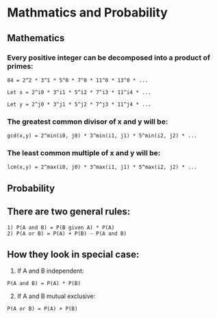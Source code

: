 # Mathmatics and Probability

## Mathematics

### Every positive integer can be decomposed into a product of primes:
```
84 = 2^2 * 3^1 * 5^0 * 7^0 * 11^0 * 13^0 * ...

Let x = 2^i0 * 3^i1 * 5^i2 * 7^i3 * 11^i4 * ...
 
Let y = 2^j0 * 3^j1 * 5^j2 * 7^j3 * 11^j4 * ...
```

### The greatest common divisor of x and y will be:

```
gcd(x,y) = 2^min(i0, j0) * 3^min(i1, j1) * 5^min(i2, j2) * ...
```

### The least common multiple of x and y will be:

```
lcm(x,y) = 2^max(i0, j0) * 3^max(i1, j1) * 5^max(i2, j2) * ...
```

## Probability

## There are two general rules:
```
1) P(A and B) = P(B given A) * P(A)
2) P(A or B) = P(A) + P(B) - P(A and B)
```

## How they look in special case:

1) If A and B independent:
```
P(A and B) = P(A) * P(B)
```

2) If A and B mutual exclusive:
```
P(A or B) = P(A) + P(B)
```